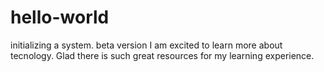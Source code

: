 # hello-world
initializing a system. beta version
I am excited to learn more about tecnology. Glad there is such great resources for my learning experience.
